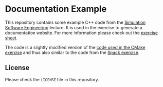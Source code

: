 # Documentation Example

This repository contains some example C++ code from the [Simulation Software Engineering](simulation-software-engineering.github.io/homepage/) lecture. It is used in the exercise to generate a documentation website. For more information please check out the [exercise sheet](https://github.com/Simulation-Software-Engineering/Lecture-Material/blob/main/04_documentation/tools_exercise.md).

The code is a slightly modified version of the [code used in the CMake exercise](https://github.com/Simulation-Software-Engineering/cmake-exercise) and thus also similar to the code from the [Spack exercise](https://github.com/Simulation-Software-Engineering/Lecture-Material/blob/main/building-and-packaging/material/packaging_spack_exercise.md).

## License

Please check the `LICENSE` file in this repository.
